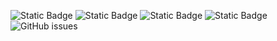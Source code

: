 ![Static Badge](https://img.shields.io/badge/blacklists-60-000000) ![Static Badge](https://img.shields.io/badge/blacklisted-2608927-cc0000) ![Static Badge](https://img.shields.io/badge/whitelisted-2244-00CC00) ![Static Badge](https://img.shields.io/badge/streaming_blacklist-28107-000000) ![GitHub issues](https://img.shields.io/github/issues/fabriziosalmi/blacklists)
